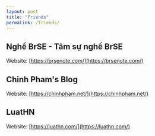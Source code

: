 ```yaml
---
layout: post
title: "Friends"
permalink: /friends/
---
```


## Nghề BrSE - Tâm sự nghề BrSE
Website: [https://brsenote.com/](https://brsenote.com/)

## Chinh Pham's Blog
Website: [https://chinhpham.net/](https://chinhpham.net/)

## LuatHN
Website: [https://luathn.com/](https://luathn.com/)

